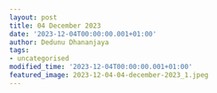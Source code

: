 ```yaml
---
layout: post
title: 04 December 2023
date: '2023-12-04T00:00:00.001+01:00'
author: Dedunu Dhananjaya
tags:
- uncategorised
modified_time: '2023-12-04T00:00:00.001+01:00'
featured_image: 2023-12-04-04-december-2023_1.jpeg
---
```

